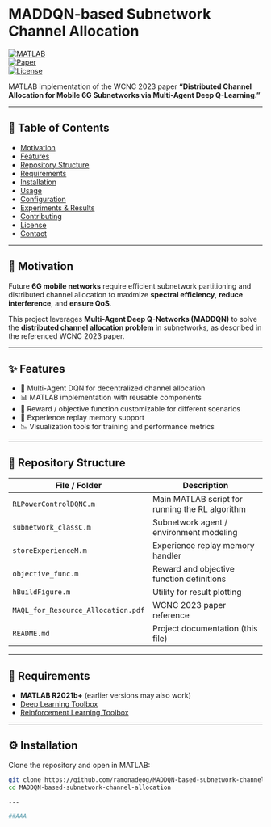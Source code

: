 # MADDQN-based Subnetwork Channel Allocation  
[![MATLAB](https://img.shields.io/badge/MATLAB-R2021b%2B-blue.svg)](https://www.mathworks.com/)  
[![Paper](https://img.shields.io/badge/WCNC-2023-brightgreen)](MAQL_for_Resource_Allocation.pdf)  
[![License](https://img.shields.io/badge/License-MIT-yellow.svg)](LICENSE)  

MATLAB implementation of the WCNC 2023 paper **“Distributed Channel Allocation for Mobile 6G Subnetworks via Multi-Agent Deep Q-Learning.”**  

---

## 📌 Table of Contents  

- [Motivation](#motivation)  
- [Features](#features)  
- [Repository Structure](#repository-structure)  
- [Requirements](#requirements)  
- [Installation](#installation)  
- [Usage](#usage)  
- [Configuration](#configuration)  
- [Experiments & Results](#experiments--results)  
- [Contributing](#contributing)  
- [License](#license)  
- [Contact](#contact)  

---

## 🚀 Motivation  

Future **6G mobile networks** require efficient subnetwork partitioning and distributed channel allocation to maximize **spectral efficiency**, **reduce interference**, and **ensure QoS**.  

This project leverages **Multi-Agent Deep Q-Networks (MADDQN)** to solve the **distributed channel allocation problem** in subnetworks, as described in the referenced WCNC 2023 paper.  

---

## ✨ Features  

- 🧠 Multi-Agent DQN for decentralized channel allocation  
- 📊 MATLAB implementation with reusable components  
- 🎯 Reward / objective function customizable for different scenarios  
- 🔄 Experience replay memory support  
- 📉 Visualization tools for training and performance metrics  

---

## 📂 Repository Structure  

| File / Folder | Description |
|---------------|-------------|
| `RLPowerControlDQNC.m` | Main MATLAB script for running the RL algorithm |
| `subnetwork_classC.m` | Subnetwork agent / environment modeling |
| `storeExperienceM.m` | Experience replay memory handler |
| `objective_func.m` | Reward and objective function definitions |
| `hBuildFigure.m` | Utility for result plotting |
| `MAQL_for_Resource_Allocation.pdf` | WCNC 2023 paper reference |
| `README.md` | Project documentation (this file) |

---

## 🔧 Requirements  

- **MATLAB R2021b+** (earlier versions may also work)  
- [Deep Learning Toolbox](https://www.mathworks.com/products/deep-learning.html)  
- [Reinforcement Learning Toolbox](https://www.mathworks.com/products/reinforcement-learning.html)  

---

## ⚙️ Installation  

Clone the repository and open in MATLAB:  

```bash
git clone https://github.com/ramonadeog/MADDQN-based-subnetwork-channel-allocation.git
cd MADDQN-based-subnetwork-channel-allocation

---

##AAA

